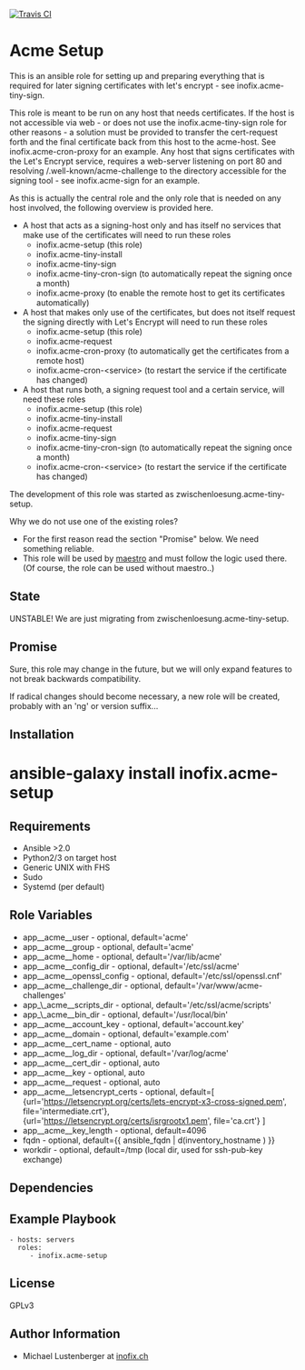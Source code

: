 [![Travis CI](https://img.shields.io/travis/inofix/ansible-acme-setup.svg?style=flat)](http://travis-ci.org/inofix/ansible-acme-setup)


Acme Setup
==========

This is an ansible role for setting up and preparing everything that is required for later signing certificates with let's encrypt - see inofix.acme-tiny-sign.

This role is meant to be run on any host that needs certificates.
If the host is not accessible via web - or does not use the inofix.acme-tiny-sign role for other reasons - a solution must be provided to transfer the cert-request forth and the final certificate back from this host to the acme-host. See inofix.acme-cron-proxy for an example.
Any host that signs certificates with the Let's Encrypt service, requires a web-server listening on port 80 and resolving /.well-known/acme-challenge to the directory accessible for the signing tool - see inofix.acme-sign for an example.

As this is actually the central role and the only role that is needed on any host involved, the following overview is provided here.
* A host that acts as a signing-host only and has itself no services that make use of the certificates will need to run these roles
  * inofix.acme-setup (this role)
  * inofix.acme-tiny-install
  * inofix.acme-tiny-sign
  * inofix.acme-tiny-cron-sign (to automatically repeat the signing once a month)
  * inofix.acme-proxy (to enable the remote host to get its certificates automatically)
* A host that makes only use of the certificates, but does not itself request the signing directly with Let's Encrypt will need to run these roles
  * inofix.acme-setup (this role)
  * inofix.acme-request
  * inofix.acme-cron-proxy (to automatically get the certificates from a remote host)
  * inofix.acme-cron-\<service\> (to restart the service if the certificate has changed)
* A host that runs both, a signing request tool and a certain service, will need these roles
  * inofix.acme-setup (this role)
  * inofix.acme-tiny-install
  * inofix.acme-request
  * inofix.acme-tiny-sign
  * inofix.acme-tiny-cron-sign (to automatically repeat the signing once a month)
  * inofix.acme-cron-\<service\> (to restart the service if the certificate has changed)

The development of this role was started as zwischenloesung.acme-tiny-setup.

Why we do not use one of the existing roles?

* For the first reason read the section "Promise" below. We need something reliable.
* This role will be used by [maestro](https://github.com/inofix/maestro) and must follow the logic used there. (Of course, the role can be used without maestro..)


State
-----

UNSTABLE! We are just migrating from zwischenloesung.acme-tiny-setup.


Promise
-------

Sure, this role may change in the future, but we will only expand features to not break backwards compatibility.

If radical changes should become necessary, a new role will be created, probably with an 'ng' or version suffix...

Installation
------------

 # ansible-galaxy install inofix.acme-setup

Requirements
------------

* Ansible >2.0
* Python2/3 on target host
* Generic UNIX with FHS
* Sudo
* Systemd (per default)

Role Variables
--------------

* app\_\_acme\_\_user - optional, default='acme'
* app\_\_acme\_\_group - optional, default='acme'
* app\_\_acme\_\_home - optional, default='/var/lib/acme'
* app\_\_acme\_\_config\_dir - optional, default='/etc/ssl/acme'
* app\_\_acme\_\_openssl\_config - optional, default='/etc/ssl/openssl.cnf'
* app\_\_acme\_\_challenge\_dir - optional, default='/var/www/acme-challenges'
* app_\\_acme\_\_scripts\_dir - optional, default='/etc/ssl/acme/scripts'
* app_\\_acme\_\_bin\_dir - optional, default='/usr/local/bin'
* app\_\_acme\_\_account\_key - optional, default='account.key'
* app\_\_acme\_\_domain - optional, default='example.com'
* app\_\_acme\_\_cert\_name - optional, auto
* app\_\_acme\_\_log\_dir - optional, default='/var/log/acme'
* app\_\_acme\_\_cert\_dir - optional, auto
* app\_\_acme\_\_key - optional, auto
* app\_\_acme\_\_request - optional, auto
* app\_\_acme\_\_letsencrypt\_certs - optional, default=[ {url='https://letsencrypt.org/certs/lets-encrypt-x3-cross-signed.pem', file='intermediate.crt'}, {url='https://letsencrypt.org/certs/isrgrootx1.pem', file='ca.crt'} ]
* app\_\_acme\_\_key\_length - optional, default=4096
* fqdn - optional, default={{ ansible\_fqdn | d(inventory\_hostname ) }}
* workdir - optional, default=/tmp (local dir, used for ssh-pub-key exchange)

Dependencies
------------


Example Playbook
----------------

    - hosts: servers
      roles:
         - inofix.acme-setup

License
-------

GPLv3


Author Information
------------------

* Michael Lustenberger at [inofix.ch](http://www.inofix.ch)
